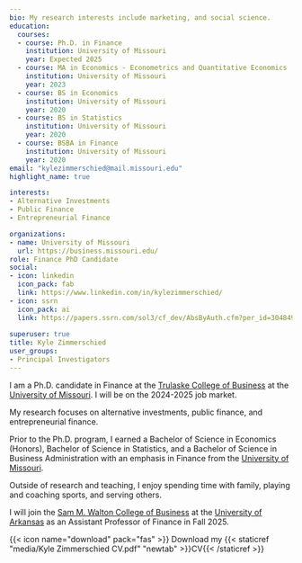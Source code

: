 ```yaml
---
bio: My research interests include marketing, and social science.
education:
  courses:
  - course: Ph.D. in Finance
    institution: University of Missouri
    year: Expected 2025
  - course: MA in Economics - Econometrics and Quantitative Economics
    institution: University of Missouri
    year: 2023
  - course: BS in Economics
    institution: University of Missouri
    year: 2020
  - course: BS in Statistics
    institution: University of Missouri
    year: 2020
  - course: BSBA in Finance
    institution: University of Missouri
    year: 2020
email: "kylezimmerschied@mail.missouri.edu"
highlight_name: true

interests:
- Alternative Investments
- Public Finance
- Entrepreneurial Finance

organizations:
- name: University of Missouri
  url: https://business.missouri.edu/
role: Finance PhD Candidate
social:
- icon: linkedin
  icon_pack: fab
  link: https://www.linkedin.com/in/kylezimmerschied/
- icon: ssrn
  icon_pack: ai
  link: https://papers.ssrn.com/sol3/cf_dev/AbsByAuth.cfm?per_id=3048496
  
superuser: true
title: Kyle Zimmerschied
user_groups:
- Principal Investigators
---
```


I am a Ph.D. candidate in Finance at the [Trulaske College of Business](https://business.missouri.edu/) at the [University of Missouri](https://missouri.edu/). I will be on the 2024-2025 job market. 

My research focuses on alternative investments, public finance, and entrepreneurial finance.

Prior to the Ph.D. program, I earned a Bachelor of Science in Economics (Honors), Bachelor of Science in Statistics, and a Bachelor of Science in Business Administration with an emphasis in Finance from the [University of Missouri](https://missouri.edu/). 

Outside of research and teaching, I enjoy spending time with family, playing and coaching sports, and serving others. 

I will join the [Sam M. Walton College of Business](https://walton.uark.edu/) at the [University of Arkansas](https://www.uark.edu/) as an Assistant Professor of Finance in Fall 2025.

{{< icon name="download" pack="fas" >}} Download my {{< staticref "media/Kyle Zimmerschied CV.pdf" "newtab" >}}CV{{< /staticref >}}

